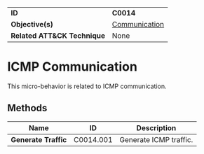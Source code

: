 |||
|---|---|
|**ID**|**C0014**|
|**Objective(s)**|[Communication](https://github.com/MBCProject/mbc-markdown/tree/master/micro-behaviors/communication)|
|**Related ATT&CK Technique**|None|


ICMP Communication
==================
This micro-behavior is related to ICMP communication. 

Methods
-------
|Name|ID|Description|
|---|---|---|
|**Generate Traffic**|C0014.001|Generate ICMP traffic.|

